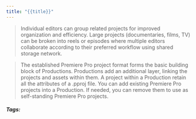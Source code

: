```yaml
---
title: "{{title}}"
---
```


> Individual editors can group related projects for improved organization and efficiency. Large projects (documentaries, films, TV) can be broken into reels or episodes where multiple editors collaborate according to their preferred workflow using shared storage network.

> The established Premiere Pro project format forms the basic building block of Productions. Productions add an additional layer, linking the projects and assets within them. A project within a Production retain all the attributes of a .pproj file. You can add existing Premiere Pro projects into a Production. If needed, you can remove them to use as self-standing Premiere Pro projects.

##### Tags: 